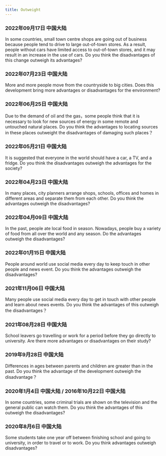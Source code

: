 ```yaml
---
title: Outweight
---
```

### 2022年09月17日 中国大陆
In some countries, small town centre shops are going out of business because people tend to drive to large out-of-town stores. As a result, people without cars have limited access to out-of-town stores, and it may result in an increase in the use of cars. Do you think the disadvantages of this change outweigh its advantages?

### 2022年07月23日 中国大陆
More and more people move from the countryside to big cities. Does this development bring more advantages or disadvantages for the environment?

### 2022年06月25日 中国大陆
Due to the demand of oil and the gas，some people think that it is necessary to look for new sources of energy in some remote and untouched natural places. Do you think the advantages to locating sources in these places outweight the disadvantages of damaging such places？
 
### 2022年05月21日 中国大陆
It is suggested that everyone in the world should have a car, a TV, and a fridge. Do you think the disadvantages outweigh the advantages for the society?

### 2022年04月23日 中国大陆
In many places, city planners arrange shops, schools, offices and homes in different areas and separate them from each other. Do you think the advantages outweigh the disadvantages?

### 2022年04月09日 中国大陆
In the past, people ate local food in season. Nowadays, people buy a variety of food from all over the world and any season. Do the advantages outweigh the disadvantages?

### 2022年01月15日 中国大陆
People around world use social media every day to keep touch in other people and news event. Do you think the advantages outweigh the disadvantages?

### 2021年11月06日 中国大陆
Many people use social media every day to get in touch with other people and learn about news events. Do you think the advantages of this outweigh the disadvantages？

### 2021年08月28日 中国大陆
School leavers go travelling or work for a period before they go directly to university. Are there more advantages or disadvantages on their study?

### 2019年9月28日 中国大陆
Differences in ages between parents and children are greater than in the past. Do you think the advantage of the development outweigh the disadvantage？

### 2020年1月4日 中国大陆 / 2016年10月22日 中国大陆
In some countries, some criminal trials are shown on the television and the general public can watch them. Do you think the advantages of this outweigh the disadvantages? 

### 2020年8月6日 中国大陆
Some students take one year off between finishing school and going to university, in order to travel or to work. Do you think advantages outweigh disadvantages?
